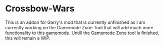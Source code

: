 # Crossbow-Wars
This is an addon for Garry's mod that is currently unfinished as I am currently working on the Gamemode Zone Tool that will add much more functionality to this gamemode.
Untill the Gamemode Zone tool is finished, this will remain a WIP.
